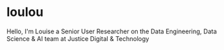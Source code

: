 # loulou
Hello, I'm Louise a Senior User Researcher on the Data Engineering, Data Science & AI team at Justice Digital & Technology
